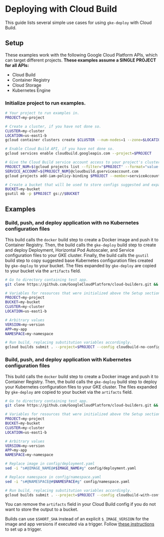 # Deploying with Cloud Build

This guide lists several simple use cases for using `gke-deploy` with Cloud
Build.

## Setup

These examples work with the following Google Cloud Platform APIs, which can
target different projects. **These examples assume a SINGLE PROJECT for all
APIs:**

* Cloud Build
* Container Registry
* Cloud Storage
* Kubernetes Engine

### Initialize project to run examples.

```bash
# Your project to run examples in.
PROJECT=my-project

# Create a cluster, if you have not done so.
CLUSTER=my-cluster
LOCATION=us-east1-b
gcloud container clusters create $CLUSTER --num-nodes=1 --zone=$LOCATION --project=$PROJECT

# Enable Cloud Build API, if you have not done so.
gcloud services enable cloudbuild.googleapis.com --project=$PROJECT

# Give the Cloud Build service account access to your project's clusters, if you have not done so.
PROJECT_NUM=$(gcloud projects list --filter="$PROJECT" --format="value(PROJECT_NUMBER)" --project=$PROJECT)
SERVICE_ACCOUNT=${PROJECT_NUM}@cloudbuild.gserviceaccount.com
gcloud projects add-iam-policy-binding $PROJECT --member=serviceAccount:$SERVICE_ACCOUNT --role=roles/container.developer --project=$PROJECT

# Create a bucket that will be used to store configs suggested and expanded by gke-deploy.
BUCKET=my-bucket
gsutil mb -p $PROJECT gs://$BUCKET
```

## Examples

### Build, push, and deploy application with no Kubernetes configuration files

This build calls the `docker` build step to create a Docker image and push it to
Container Registry. Then, the build calls the `gke-deploy` build step to create
and deploy Deployment, Horizontal Pod Autoscaler, and Service configuration
files to your GKE cluster. Finally, the build calls the `gsutil` build step to
copy suggested base Kubernetes configuration files created by `gke-deploy` to your
bucket. The files expanded by `gke-deploy` are copied to your bucket via the
`artifacts` field.

```bash
# Go to directory containing test app.
git clone https://github.com/GoogleCloudPlatform/cloud-builders.git && cd cloud-builders/gke-deploy/doc/app

# Variables for resources that were initialized above the Setup section.
PROJECT=my-project
BUCKET=my-bucket
CLUSTER=my-cluster
LOCATION=us-east1-b

# Arbitrary values
VERSION=my-version
APP=my-app
NAMESPACE=my-namespace

# Run build, replacing substitution variables accordingly.
gcloud builds submit . --project=$PROJECT --config cloudbuild-no-configs.yaml --substitutions=_IMAGE_NAME=gcr.io/$PROJECT/$APP,_IMAGE_VERSION=$VERSION,_GKE_CLUSTER=$CLUSTER,_GKE_LOCATION=$LOCATION,_K8S_APP_NAME=$APP,_K8S_NAMESPACE=$NAMESPACE,_OUTPUT_BUCKET=$BUCKET
```

### Build, push, and deploy application with Kubernetes configuration files

This build calls the `docker` build step to create a Docker image and push it to
Container Registry. Then, the build calls the `gke-deploy` build step to deploy
your Kubernetes configuration files to your GKE cluster. The files expanded by
`gke-deploy` are copied to your bucket via the `artifacts` field.

```bash
# Go to directory containing test app.
git clone https://github.com/GoogleCloudPlatform/cloud-builders.git && cd cloud-builders/gke-deploy/doc/app

# Variables for resources that were initialized above the Setup section.
PROJECT=my-project
BUCKET=my-bucket
CLUSTER=my-cluster
LOCATION=us-east1-b

# Arbitrary values
VERSION=my-version
APP=my-app
NAMESPACE=my-namespace

# Replace image in config/deployment.yaml
sed -i "s#@IMAGE_NAME@#$IMAGE_NAME#g" config/deployment.yaml

# Replace namespace in config/namespace.yaml
sed -i "s#@NAMESPACE@#$NAMESPACE#g" config/namespace.yaml

# Run build, replacing substitution variables accordingly.
gcloud builds submit . --project=$PROJECT --config cloudbuild-with-configs.yaml --substitutions=_IMAGE_NAME=gcr.io/$PROJECT/$APP,_IMAGE_VERSION=$VERSION,_GKE_CLUSTER=$CLUSTER,_GKE_LOCATION=$LOCATION,_K8S_YAML_PATH=config,_K8S_APP_NAME=$APP,_K8S_NAMESPACE=$NAMESPACE,_OUTPUT_BUCKET=$BUCKET
```

You can remove the `artifacts` field in your Cloud Build config if you do not
want to store the output to a bucket.

Builds can use `$SHORT_SHA` instead of an explicit `$_IMAGE_VERSION` for the
image and app versions if executed via a trigger. Follow [these
instructions](automated-deployments.md) to set up a trigger.
